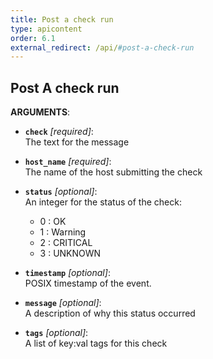 ```yaml
---
title: Post a check run
type: apicontent
order: 6.1
external_redirect: /api/#post-a-check-run
---
```


## Post A check run

**ARGUMENTS**:

* **`check`** *[required]*:  
    The text for the message

* **`host_name`** *[required]*:  
    The name of the host submitting the check

* **`status`** *[optional]*:   
    An integer for the status of the check:
    * 0 : OK
    * 1 : Warning
    * 2 : CRITICAL
    * 3 : UNKNOWN
  

* **`timestamp`** *[optional]*:  
    POSIX timestamp of the event.

* **`message`** *[optional]*:  
    A description of why this status occurred  

* **`tags`** *[optional]*:  
    A list of key:val tags for this check

